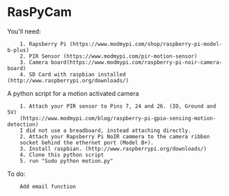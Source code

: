 # RasPyCam

You'll need: 

		1. Rapsberry Pi (https://www.modmypi.com/shop/raspberry-pi-model-b-plus)	
		2. PIR Sensor (https://www.modmypi.com/pir-motion-sensor)
		3. Camera board(https://www.modmypi.com/raspberry-pi-noir-camera-board)
		4. SD Card with raspbian installed (http://www.raspberrypi.org/downloads/)


A python script for a motion activated camera


		1. Attach your PIR sensor to Pins 7, 24 and 26. (IO, Ground and 5V)
		(https://www.modmypi.com/blog/raspberry-pi-gpio-sensing-motion-detection)
		I did not use a breadboard, instead attaching directly. 
		2. Attach your Rapsberry Pi NoIR cammera to the camera ribbon 
		socket behind the ethernet port (Model B+).
		3. Install raspbian. (http://www.raspberrypi.org/downloads/)
		4. Clone this python script
		5. run "Sudo python motion.py"
To do: 

		Add email function
